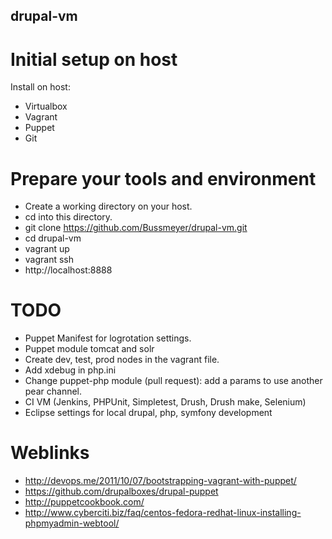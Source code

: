 ## drupal-vm
# Initial setup on host
Install on host:
* Virtualbox
* Vagrant
* Puppet
* Git

# Prepare your tools and environment
* Create a working directory on your host.
* cd into this directory.
* git clone https://github.com/Bussmeyer/drupal-vm.git
* cd drupal-vm
* vagrant up
* vagrant ssh
* http://localhost:8888

# TODO
* Puppet Manifest for logrotation settings.
* Puppet module tomcat and solr
* Create dev, test, prod nodes in the vagrant file.
* Add xdebug in php.ini
* Change puppet-php module (pull request): add a params to use another pear channel.
* CI VM (Jenkins, PHPUnit, Simpletest, Drush, Drush make, Selenium)
* Eclipse settings for local drupal, php, symfony development

# Weblinks
* http://devops.me/2011/10/07/bootstrapping-vagrant-with-puppet/
* https://github.com/drupalboxes/drupal-puppet
* http://puppetcookbook.com/
* http://www.cyberciti.biz/faq/centos-fedora-redhat-linux-installing-phpmyadmin-webtool/
